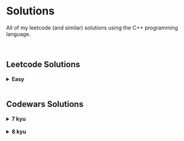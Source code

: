 # Solutions

All of my leetcode (and similar) solutions using the C++ programming language.

<br>

## Leetcode Solutions

<details>
<summary><strong>Easy</strong></summary>

<br>
  
| Difficulty | Problem Name | Topics | Solution |
| :--: | :-- | :-- | :--: |
| Easy | 1 - Two Sum | Array, Hash Table | [Here](https://github.com/kylecurtis/solutions/blob/main/leetcode/1-two-sum.cpp) |

</details>

<br>

## Codewars Solutions

<details>
<summary><strong>7 kyu</strong></summary>

<br>

| Difficulty | Problem Name | Topics | Solution |
| :--: | :-- | :-- | :--: |
| 7 kyu | Vowel Count | Strings, Fundamentals | [Here](https://github.com/kylecurtis/solutions/blob/main/codewars/7kyu-vowel-count.cpp) |
| 7 kyu | Disemvowel Trolls | Strings, Regular Expressions, Fundamentals | [Here](https://github.com/kylecurtis/solutions/blob/main/codewars/7kyu-disemvowel-trolls.cpp) |

</details>

<br>

<details>
<summary><strong>8 kyu</strong></summary>

<br>

| Difficulty | Problem Name | Topics | Solution |
| :--: | :-- | :-- | :--: |
| 8 kyu | Multiply | Debugging, Fundamentals | [Here](https://github.com/kylecurtis/solutions/blob/main/codewars/8kyu-multiply.cpp) |
| 8 kyu | Even or Odd | Mathematics, Fundamentals | [Here](https://github.com/kylecurtis/solutions/blob/main/codewars/8kyu-even-or-odd.cpp) |
| 8 kyu | Convert a Number to a String! | Strings, Fundamentals | [Here](https://github.com/kylecurtis/solutions/blob/main/codewars/8kyu-convert-a-number-to-a-string.cpp) |
| 8 kyu | Reversed Strings | Strings, Fundamentals | [Here](https://github.com/kylecurtis/solutions/blob/main/codewars/8kyu-reversed-strings.cpp) |
| 8 kyu | Opposite Number | Fundamentals | [Here](https://github.com/kylecurtis/solutions/blob/main/codewars/8kyu-opposite-number.cpp) |
| 8 kyu | Return Negative | Fundamentals | [Here](https://github.com/kylecurtis/solutions/blob/main/codewars/8kyu-return-negative.cpp) |
| 8 kyu | Convert boolean values to strings 'Yes' or 'No'. | Fundamentals | [Here](https://github.com/kylecurtis/solutions/blob/main/codewars/8kyu-convert-boolean-values.cpp) |
| 8 kyu | Sum of positive | Arrays, Fundamentals | [Here](https://github.com/kylecurtis/solutions/blob/main/codewars/8kyu-sum-of-positive.cpp) |
| 8 kyu | String Repeat | Fundamentals, Strings | [Here](https://github.com/kylecurtis/solutions/blob/main/codewars/8kyu-string-repeat.cpp) |
| 8 kyu | Remove First and Last Character | Strings, Fundamentals | [Here](https://github.com/kylecurtis/solutions/blob/main/codewars/8kyu-remove-first-and-last-character.cpp) |
| 8 kyu | Square(n) Sum | Arrays, Lists, Fundamentals | [Here](https://github.com/kylecurtis/solutions/blob/main/codewars/8kyu-square-n-sum.cpp) |
| 8 kyu | Find the smallest integer in the array | Fundamentals | [Here](https://github.com/kylecurtis/solutions/blob/main/codewars/8kyu-find-the-smallest-integer.cpp) |
| 8 kyu | Convert a String to a Number! | Parsing, Strings, Fundamentals | [Here](https://github.com/kylecurtis/solutions/blob/main/codewars/8kyu-convert-a-string-to-a-number.cpp) |
| 8 kyu | Grasshopper - Summation | Fundamentals, Mathematics | [Here](https://github.com/kylecurtis/solutions/blob/main/codewars/8kyu-grasshopper-summation.cpp) |
| 8 kyu | Counting sheep... | Arrays, Fundamentals | [Here](https://github.com/kylecurtis/solutions/blob/main/codewars/8kyu-counting-sheep.cpp) |
| 8 kyu | Remove String Spaces | Fundamentals, Strings | [Here](https://github.com/kylecurtis/solutions/blob/main/codewars/8kyu-remove-string-spaces.cpp) |

</details>
